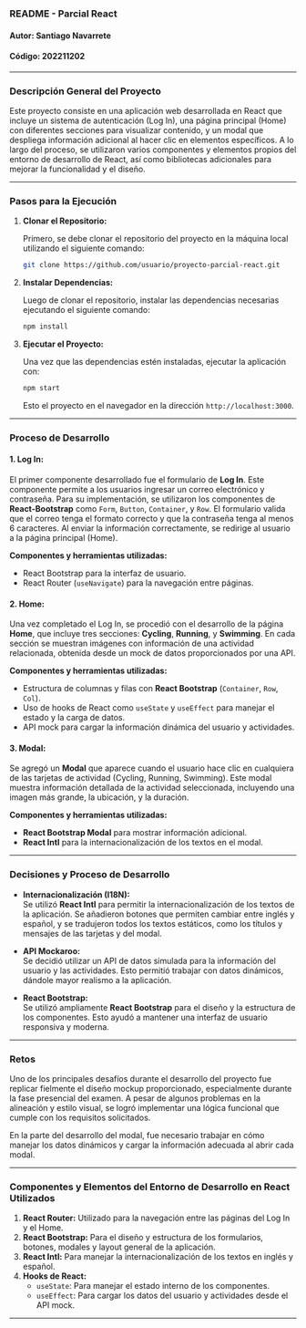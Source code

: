### README - Parcial React

#### Autor: Santiago Navarrete  
#### Código: 202211202

---

### Descripción General del Proyecto

Este proyecto consiste en una aplicación web desarrollada en React que incluye un sistema de autenticación (Log In), una página principal (Home) con diferentes secciones para visualizar contenido, y un modal que despliega información adicional al hacer clic en elementos específicos. A lo largo del proceso, se utilizaron varios componentes y elementos propios del entorno de desarrollo de React, así como bibliotecas adicionales para mejorar la funcionalidad y el diseño.

---

### Pasos para la Ejecución

1. **Clonar el Repositorio:**

   Primero, se debe clonar el repositorio del proyecto en la máquina local utilizando el siguiente comando:
   
   ```bash
   git clone https://github.com/usuario/proyecto-parcial-react.git
   ```

2. **Instalar Dependencias:**

   Luego de clonar el repositorio, instalar las dependencias necesarias ejecutando el siguiente comando:
   
   ```bash
   npm install
   ```

3. **Ejecutar el Proyecto:**

   Una vez que las dependencias estén instaladas,  ejecutar la aplicación con:
   
   ```bash
   npm start
   ```

   Esto el proyecto en el navegador en la dirección `http://localhost:3000`.

---

### Proceso de Desarrollo

#### 1. **Log In:**

   El primer componente desarrollado fue el formulario de **Log In**. Este componente permite a los usuarios ingresar un correo electrónico y contraseña. Para su implementación, se utilizaron los componentes de **React-Bootstrap** como `Form`, `Button`, `Container`, y `Row`. El formulario valida que el correo tenga el formato correcto y que la contraseña tenga al menos 6 caracteres. Al enviar la información correctamente, se redirige al usuario a la página principal (Home).

   **Componentes y herramientas utilizadas:**
   - React Bootstrap para la interfaz de usuario.
   - React Router (`useNavigate`) para la navegación entre páginas.

#### 2. **Home:**

   Una vez completado el Log In, se procedió con el desarrollo de la página **Home**, que incluye tres secciones: **Cycling**, **Running**, y **Swimming**. En cada sección se muestran imágenes con información de una actividad relacionada, obtenida desde un mock de datos proporcionados por una API.

   **Componentes y herramientas utilizadas:**
   - Estructura de columnas y filas con **React Bootstrap** (`Container`, `Row`, `Col`).
   - Uso de hooks de React como `useState` y `useEffect` para manejar el estado y la carga de datos.
   - API mock para cargar la información dinámica del usuario y actividades.

#### 3. **Modal:**

  Se agregó un **Modal** que aparece cuando el usuario hace clic en cualquiera de las tarjetas de actividad (Cycling, Running, Swimming). Este modal muestra información detallada de la actividad seleccionada, incluyendo una imagen más grande, la ubicación, y la duración.

   **Componentes y herramientas utilizadas:**
   - **React Bootstrap Modal** para mostrar información adicional.
   - **React Intl** para la internacionalización de los textos en el modal.

---

### Decisiones y Proceso de Desarrollo

- **Internacionalización (I18N):**  
  Se utilizó **React Intl** para permitir la internacionalización de los textos de la aplicación. Se añadieron botones que permiten cambiar entre inglés y español, y se tradujeron todos los textos estáticos, como los títulos y mensajes de las tarjetas y del modal.

- **API Mockaroo:**  
  Se decidió utilizar un API de datos simulada para la información del usuario y las actividades. Esto permitió trabajar con datos dinámicos, dándole mayor realismo a la aplicación.

- **React Bootstrap:**  
  Se utilizó ampliamente **React Bootstrap** para el diseño y la estructura de los componentes. Esto ayudó a mantener una interfaz de usuario responsiva y moderna.

---

### Retos

Uno de los principales desafíos durante el desarrollo del proyecto fue replicar fielmente el diseño mockup proporcionado, especialmente durante la fase presencial del examen. A pesar de algunos problemas en la alineación y estilo visual, se logró implementar una lógica funcional que cumple con los requisitos solicitados.

En la parte del desarrollo del modal, fue necesario trabajar en cómo manejar los datos dinámicos y cargar la información adecuada al abrir cada modal.

---

### Componentes y Elementos del Entorno de Desarrollo en React Utilizados

1. **React Router:** Utilizado para la navegación entre las páginas del Log In y el Home.
2. **React Bootstrap:** Para el diseño y estructura de los formularios, botones, modales y layout general de la aplicación.
3. **React Intl:** Para manejar la internacionalización de los textos en inglés y español.
4. **Hooks de React:**
   - `useState`: Para manejar el estado interno de los componentes.
   - `useEffect`: Para cargar los datos del usuario y actividades desde el API mock.

---
